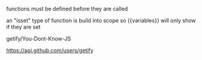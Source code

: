 functions must be defined before they are called 

an "isset" type of function is build into scope so {{variables}} will only show if they are set 

getify/You-Dont-Know-JS

https://api.github.com/users/getify